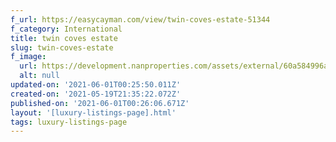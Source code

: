 ```yaml
---
f_url: https://easycayman.com/view/twin-coves-estate-51344
f_category: International
title: twin coves estate
slug: twin-coves-estate
f_image:
  url: https://development.nanproperties.com/assets/external/60a584996a5be617c1207132_03.jpeg
  alt: null
updated-on: '2021-06-01T00:25:50.011Z'
created-on: '2021-05-19T21:35:22.072Z'
published-on: '2021-06-01T00:26:06.671Z'
layout: '[luxury-listings-page].html'
tags: luxury-listings-page
---
```



